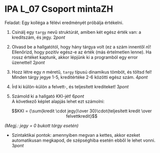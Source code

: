 # IPA L_07 Csoport mintaZH

Feladat: Egy kolléga a félévi eredményét próbálja értékelni.  

1. Csinálj egy `targy` nevű struktúrát, amiben két egész érték van: a kreditszám, és jegy. $2 pont$

2. Olvasd be a hallgatótól, hogy hány tárgya volt (ez a szám innentől $n$)! Ellenőrizd, hogy pozitív egész-e az érték (más értelmetlen lenne). Ha rossz értéket kaptunk, akkor lépjünk ki a programból egy error üzenettel! $2 pont$

3. Hozz létre egy $n$ méretű, `targy` típusú dinamikus tömböt, és töltsd fel! Minden tárgy jegye 1-5, kreditértéke 2-6 közötti egész szám. $4 pont$

4. Írd ki külön-külön a felvett-, és teljesített krediteket! $3 pont$

5. Számold ki a hallgató KKI-jét! $6 pont$  
A következő képlet alapjás lehet ezt számolni:  

$$KKI = {\sum{kredit \cdot jegy}\over 30}\cdot{teljesített kredit \over felvettkredit}$$  

*(Megj.: jegy = 0 bukott tárgy esetén)*

- Szintaktikai pontok: amennyiben megvan a kettes, akkor ezeket automatikusan megkapod, de szépséghiba esetén ebből le lehet vonni. $3 pont$
